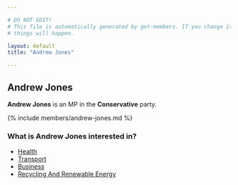 ```yaml
---

# DO NOT EDIT!
# This file is automatically generated by get-members. If you change it, bad
# things will happen.

layout: default
title: "Andrew Jones"

---
```


## Andrew Jones

**Andrew Jones** is an MP in the **Conservative** party.

{% include members/andrew-jones.md %}

### What is Andrew Jones interested in?


* [Health](/interests/health.html)
* [Transport](/interests/transport.html)
* [Business](/interests/business.html)
* [Recycling And Renewable Energy](/interests/recycling-and-renewable-energy.html)
